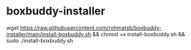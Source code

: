 # boxbuddy-installer

wget https://raw.githubusercontent.com/rohmatsb/boxbuddy-installer/main/install-boxbuddy.sh && chmod +x install-boxbuddy.sh && sudo ./install-boxbuddy.sh

